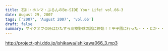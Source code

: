 ```yaml
---
title: 石川・ホンマ・ぶるんのBe-SIDE Your Life! vol.66-3
date: August 29, 2007
tags: ['2007', 'August 2007', 'vol.66']
draft: false
summary: マイクオフの時はひたすら高校野球の話に終始！！甲子園に行った・・・とか・・・カチワリ氷とDDDTのお写真なんぞを送ってくれると・・・お三方のテンションは非常に上がること間違いなしですんで。よろしくです。NAMAE
---
```


http://project-phi.ddo.jp/ishikawa/ishikawa066_3.mp3